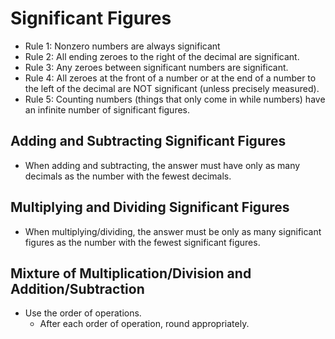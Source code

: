 # Significant Figures

* Rule 1: Nonzero numbers are always significant
* Rule 2: All ending zeroes to the right of the decimal are significant.
* Rule 3: Any zeroes between significant numbers are significant.
* Rule 4: All zeroes at the front of a number or at the end of a number to the left of the decimal are NOT significant (unless precisely measured).
* Rule 5: Counting numbers (things that only come in while numbers) have an infinite number of significant figures.

## Adding and Subtracting Significant Figures

* When adding and subtracting, the answer must have only as many decimals as the number with the fewest decimals.

## Multiplying and Dividing Significant Figures

* When multiplying/dividing, the answer must be only as many significant figures as the number with the fewest significant figures.

## Mixture of Multiplication/Division and Addition/Subtraction

* Use the order of operations.
  * After each order of operation, round appropriately.
